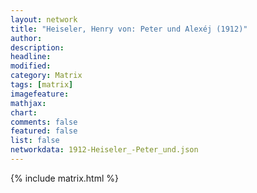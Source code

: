 ```yaml
---
layout: network
title: "Heiseler, Henry von: Peter und Alexéj (1912)"
author:
description:
headline:
modified:
category: Matrix
tags: [matrix]
imagefeature: 
mathjax: 
chart: 
comments: false
featured: false
list: false
networkdata: 1912-Heiseler_-Peter_und.json
---
```

{% include matrix.html %}

